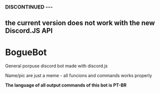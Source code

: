 ### DISCONTINUED --- 
## the current version does not work with the new Discord.JS API

# BogueBot
General porpuse discord bot made with discord.js

Name/pic are just a meme - all funcions and commands works properly

<b>The language of all output commands of this bot is PT-BR</b>
